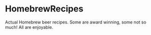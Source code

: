 # HomebrewRecipes
Actual Homebrew beer recipes. Some are award winning, some not so much! All are enjoyable.
